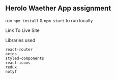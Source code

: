 ## Herolo Waether App assignment

run `npm install` & `npm start` to run locally

<a herf="https://globali-weather.web.app"> Link To Live Site</a>

Libraries  used 

```
react-router
axios
styled-components
react-icons
redux
notyf
```
